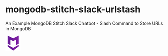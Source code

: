 # mongodb-stitch-slack-urlstash
An Example MongoDB Stitch Slack Chatbot - Slash Command to Store URLs in MongoDB

![MongoDB Stitch Slack App Flow Example](https://github.com/adam-p/markdown-here/raw/master/src/common/images/icon48.png "Logo Title Text 1")

